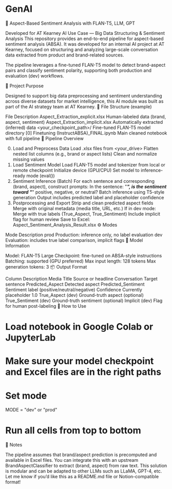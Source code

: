 # GenAI

🧠 Aspect-Based Sentiment Analysis with FLAN-T5, LLM, GPT

Developed for AT Kearney AI Use Case — Big Data Structuring & Sentiment Analysis
This repository provides an end-to-end pipeline for aspect-based sentiment analysis (ABSA). It was developed for an internal AI project at AT Kearney, focused on structuring and analyzing large-scale conversation data extracted from product and brand-related sources.

The pipeline leverages a fine-tuned FLAN-T5 model to detect brand-aspect pairs and classify sentiment polarity, supporting both production and evaluation (dev) workflows.

🔧 Project Purpose

Designed to support big data preprocessing and sentiment understanding across diverse datasets for market intelligence, this AI module was built as part of the AI strategy team at AT Kearney.
📁 File Structure (example)

File	Description
Aspect_Extraction_explicit.xlsx	Human-labeled data (brand, aspect, sentiment)
Aspect_Extraction_implicit.xlsx	Automatically extracted (inferred) data
<your_checkpoint_path>/	Fine-tuned FLAN-T5 model directory
[0] Finetuning (InstructABSA)_FINAL.ipynb	Main cleaned notebook with full pipeline
🔄 Pipeline Overview

0. Load and Preprocess Data
Load .xlsx files from <your_drive>
Flatten nested list columns (e.g., brand or aspect lists)
Clean and normalize missing values
1. Load Sentiment Model
Load FLAN-T5 model and tokenizer from local or remote checkpoint
Initialize device (GPU/CPU)
Set model to inference-ready mode (eval())
2. Sentiment Inference (Batch)
For each sentence and corresponding (brand, aspect), construct prompts:
In the sentence: "___", is the sentiment toward "___" positive, negative, or neutral?
Batch inference using T5-style generation
Output includes predicted label and placeholder confidence
3. Postprocessing and Export
Strip and clean predicted aspect fields
Merge with original metadata (media title, URL, etc.)
If in dev mode:
Merge with true labels (True_Aspect, True_Sentiment)
Include implicit flag for human review
Save to Excel: Aspect_Sentiment_Analysis_Result.xlsx
⚙️ Modes

Mode	Description
prod	Production: inference only, no label evaluation
dev	Evaluation: includes true label comparison, implicit flags
🧠 Model Information

Model: FLAN-T5 Large
Checkpoint: fine-tuned on ABSA-style instructions
Batching: supported (GPU preferred)
Max input length: 128 tokens
Max generation tokens: 3
📦 Output Format

Column	Description
Media Title	Source or headline
Conversation	Target sentence
Predicted_Aspect	Detected aspect
Predicted_Sentiment	Sentiment label (positive/neutral/negative)
Confidence	Currently placeholder 1.0
True_Aspect (dev)	Ground-truth aspect (optional)
True_Sentiment (dev)	Ground-truth sentiment (optional)
Implicit (dev)	Flag for human post-labeling
🚀 How to Use

# Load notebook in Google Colab or JupyterLab
# Make sure your model checkpoint and Excel files are in the right paths

# Set mode
MODE = "dev" or "prod"

# Run all cells from top to bottom

📌 Notes

The pipeline assumes that brand/aspect prediction is precomputed and available in Excel files.
You can integrate this with an upstream BrandAspectClassifier to extract (brand, aspect) from raw text.
This solution is modular and can be adapted to other LLMs such as LLaMA, GPT-4, etc.
Let me know if you’d like this as a README.md file or Notion-compatible format!
